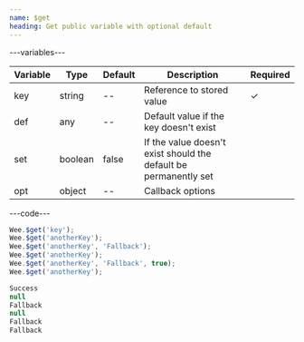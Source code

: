 ```yaml
---
name: $get
heading: Get public variable with optional default
---
```


---variables---

| Variable | Type    | Default | Description                                                      | Required |
| -------- | ------- | ------- | ---------------------------------------------------------------- | -------- |
| key      | string  | --      | Reference to stored value                                        | &#10003; |
| def      | any     | --      | Default value if the key doesn't exist                           |          |
| set      | boolean | false   | If the value doesn't exist should the default be permanently set |          |
| opt      | object  | --      | Callback options                                                 |          |

---code---

```javascript
Wee.$get('key');
Wee.$get('anotherKey');
Wee.$get('anotherKey', 'Fallback');
Wee.$get('anotherKey');
Wee.$get('anotherKey', 'Fallback', true);
Wee.$get('anotherKey');
```

```javascript
Success
null
Fallback
null
Fallback
Fallback
```